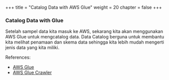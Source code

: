+++
title = "Catalog Data with AWS Glue"
weight = 20
chapter = false
+++

### Catalog Data with Glue

Setelah sampel data kita masuk ke AWS, sekarang kita akan menggunakan AWS Glue untuk mengcatalog data. Data Catalog berguna untuk membantu kita melihat penamaan dan skema data sehingga kita lebih mudah mengerti jenis data yang kita miliki.

References:
- [AWS Glue](https://aws.amazon.com/glue/)
- [AWS Glue Crawler](https://docs.aws.amazon.com/glue/latest/dg/crawler-running.html)